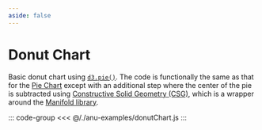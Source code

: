 ```yaml
---
aside: false
---
```

<script setup>
import { donutChart } from '../anu-examples/donutChart.js'
</script>

# Donut Chart
Basic donut chart using [`d3.pie()`](https://d3js.org/d3-shape/pie). The code is functionally the same as that for the [Pie Chart](./pie_chart.md) except with an additional step where the center of the pie is subtracted using [Constructive Solid Geometry (CSG)](https://doc.babylonjs.com/features/featuresDeepDive/mesh/mergeMeshes#merging-meshes-with-constructive-solid-geometry), which is a wrapper around the [Manifold library](https://www.npmjs.com/package/manifold-3d).

<singleView :scene="donutChart" />

::: code-group
<<< @/./anu-examples/donutChart.js 
:::